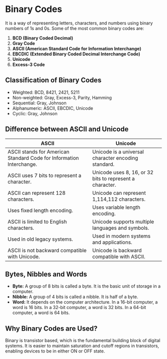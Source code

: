# Binary Codes

It is a way of representing letters, characters, and numbers using binary numbers of 1s and 0s. Some of the most common binary codes are:

1. **BCD (Binary Coded Decimal)**
2. **Gray Code**
3. **ASCII (American Standard Code for Information Interchange)**
4. **EBCDIC (Extended Binary Coded Decimal Interchange Code)**
5. **Unicode**
6. **Excess-3 Code**

## Classification of Binary Codes

* Weighted: BCD, 8421, 2421, 5211
* Non-weighted: Gray, Excess-3, Parity, Hamming
* Sequential: Gray, Johnson
* Alphanumeric: ASCII, EBCDIC, Unicode
* Cyclic: Gray, Johnson


## Difference between ASCII and Unicode

| **ASCII** | **Unicode** |
|-------|---------|
| ASCII stands for American Standard Code for Information Interchange. | Unicode is a universal character encoding standard. |
| ASCII uses 7 bits to represent a character. | Unicode uses 8, 16, or 32 bits to represent a character. |
| ASCII can represent 128 characters. | Unicode can represent 1,114,112 characters. |
| Uses fixed length encoding. | Uses variable length encoding. |
| ASCII is limited to English characters. | Unicode supports multiple languages and symbols. |
| Used in old legacy systems. | Used in modern systems and applications. |
| ASCII is not backward compatible with Unicode. | Unicode is backward compatible with ASCII. |


## Bytes, Nibbles and Words

* **Byte:** A group of 8 bits is called a byte. It is the basic unit of storage in a computer.
* **Nibble:** A group of 4 bits is called a nibble. It is half of a byte.
* **Word:** It depends on the computer architecture. In a 16-bit computer, a word is 16 bits. In a 32-bit computer, a word is 32 bits. In a 64-bit computer, a word is 64 bits.

## Why Binary Codes are Used?

Binary is transistor based, which is the fundamental building block of digital systems. It is easier to maintain saturation and cutoff regions in transistors, enabling devices to be in either ON or OFF state.

